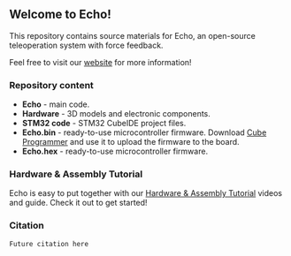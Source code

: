 ## Welcome to Echo!
This repository contains source materials for Echo, an open-source teleoperation system with force feedback.

Feel free to visit our [website](https://eterwait.github.io/Echo/) for more information!

### Repository content

- **Echo** - main code.
- **Hardware** - 3D models and electronic components.
- **STM32 code** - STM32 CubeIDE project files.
- **Echo.bin** - ready-to-use microcontroller firmware. Download [Cube Programmer](https://www.st.com/en/development-tools/stm32cubeprog.html) and use it to upload the firmware to the board.
- **Echo.hex** - ready-to-use microcontroller firmware.

### Hardware & Assembly Tutorial

Echo is easy to put together with our [Hardware & Assembly Tutorial](https://eterwait.github.io/Echo/Hardware) videos and guide. Check it out to get started!

### Citation

```
Future citation here
```


